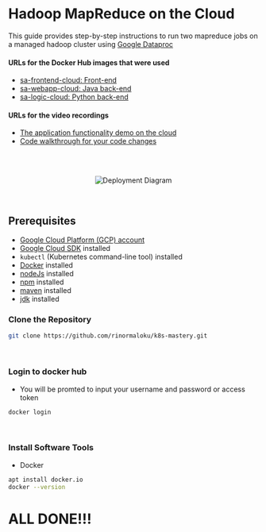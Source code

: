 
# Hadoop MapReduce on the Cloud

This guide provides step-by-step instructions to run two mapreduce jobs on a managed hadoop cluster using [Google Dataproc](https://cloud.google.com/dataproc?hl=en)  

#### URLs for the Docker Hub images that were used
- [sa-frontend-cloud: Front-end](https://hub.docker.com/r/okemawo1/sa-frontend-cloud) 
- [sa-webapp-cloud: Java back-end](https://hub.docker.com/r/okemawo1/sa-webapp-cloud)
- [sa-logic-cloud: Python back-end](https://hub.docker.com/r/okemawo1/sa-logic-cloud)

#### URLs for the video recordings
- [The application functionality demo on the cloud](https://drive.google.com/file/d/1HuzNS0RCTWZ8e8wyRsG4ntgedPzni69w/view?usp=sharing)
- [Code walkthrough for your code changes](https://drive.google.com/file/d/1TBoXN09Vl85EioJaVPjRcoaFDqC3j1cu/view?usp=sharing)

<br>
<br>

<p align="center">
  <img src="https://github.com/Cloud-Infrastructure-Fall-2023/hw-3-microservice-orchestration-okemawo/assets/65502643/94ec9ea9-a67b-4de3-a15e-a853f7fb9a1f" alt="Deployment Diagram">
</p>
<br>

## Prerequisites

- [Google Cloud Platform (GCP) account](https://console.cloud.google.com/)
- [Google Cloud SDK](https://cloud.google.com/sdk/docs/install) installed
- `kubectl` (Kubernetes command-line tool) installed
- [Docker](https://www.docker.com/get-started) installed
- [nodeJs](https://nodejs.org/en) installed
- [npm](https://www.npmjs.com/) installed
- [maven](https://maven.apache.org/what-is-maven.html) installed
- [jdk](https://www.oracle.com/java/technologies/downloads/) installed


### Clone the Repository

```bash
git clone https://github.com/rinormaloku/k8s-mastery.git
```
<br>

### Login to docker hub 
- You will be promted to input your username and password or access token 
```bash
docker login
```
<br>

### Install Software Tools
- Docker
```bash
apt install docker.io
docker --version
```


# ALL DONE!!!

